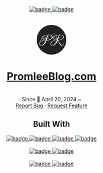 <div align="center">
  <a href="https://github.com/PROMLEE/PromleeBlog.com/graphs/contributors">
    <img src="https://img.shields.io/github/contributors/PROMLEE/PromleeBlog.com.svg?style=for-the-badge" alt="badge">
  </a>
    <a href="https://github.com/PROMLEE/PromleeBlog.com/issues">
    <img src="https://img.shields.io/github/issues/PROMLEE/PromleeBlog.com.svg?style=for-the-badge" alt="badge">
  </a><br/><br/><br/>
  <a href="https://promleeblog.com">
    <img src="/public/icons/android-chrome-512x512.png" alt="Logo" width="80" height="80">
  </a>
  <h1 align="center">
    <a href="https://promleeblog.com">PromleeBlog.com</a>
  </h1>
  <p align="center">
    <br/>Since 📅 April 20, 2024 ~
    <br/>
    <a href="https://github.com/PROMLEE/PromleeBlog.com/issues/new?labels=bug&template=bug-report---.md">Report Bug</a>
    ·
    <a href="https://github.com/PROMLEE/PromleeBlog.com/issues/new?labels=enhancement&template=feature-request---.md">Request Feature</a>
  </p>
  <h2>Built With</h2>
  <a href="https://Nextjs.org/">
    <img src="https://img.shields.io/badge/Next.js-000000?style=for-the-badge&logo=nextdotjs&logoColor=white" alt="badge">
  </a>
  <a href="https://www.typescriptlang.org/">
    <img src="https://img.shields.io/badge/-TypeScript-05122A?style=for-the-badge&logo=typescript" alt="badge">
  </a>
  <a href="https://tailwindcss.com/">
    <img src="https://img.shields.io/badge/Tailwindcss-06B6D4?style=for-the-badge&logo=tailwindcss&logoColor=white" alt="badge">
  </a>
  <a href="https://ui.shadcn.com/">
    <img src="https://img.shields.io/badge/shadcnui-000000?style=for-the-badge&logo=shadcnui&logoColor=white" alt="badge">
  </a><br/><br/>
  <a href="https://vercel.com">
    <img src="https://img.shields.io/badge/Vercel-000000?style=for-the-badge&logo=vercel&logoColor=white" alt="badge">
  </a>
  <a href="https://aws.amazon.com/route53">
    <img src="https://img.shields.io/badge/ROUTE53-8C4FFF?style=for-the-badge&logo=amazonroute53&logoColor=white" alt="badge">
  </a><br/><br/>
  <a href="https://www.prisma.io/">
    <img src="https://img.shields.io/badge/Prisma-2D3748?style=for-the-badge&logo=prisma&logoColor=white" alt="badge">
  </a>
  <a href="https://supabase.com">
    <img src="https://img.shields.io/badge/Supabase-3FCF8E?style=for-the-badge&logo=supabase&logoColor=white" alt="badge">
  </a>
</div>